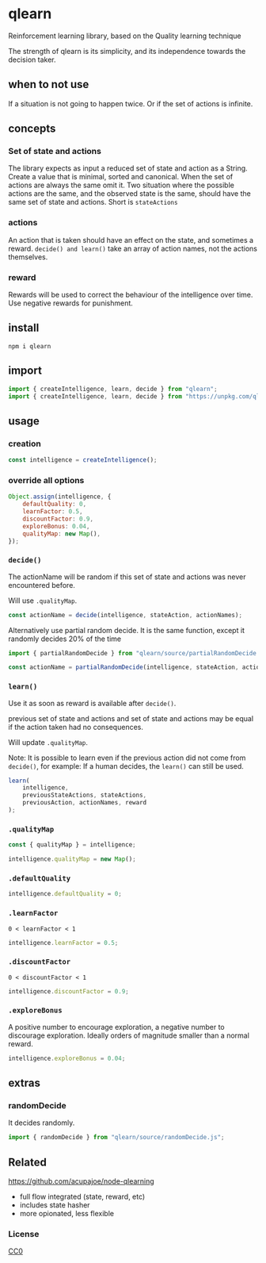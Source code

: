 # qlearn

Reinforcement learning library, based on the Quality learning technique

The strength of qlearn is its simplicity, and its independence towards the decision taker.

## when to not use

If a situation is not going to happen twice. Or if the set of actions is infinite.

## concepts

### Set of state and actions

The library expects as input a reduced set of state and action as a String. Create a value that is minimal, sorted and canonical. When the set of actions are always the same omit it. Two situation where the possible actions are the same, and the observed state is the same, should have the same set of state and actions. Short is `stateActions`

### actions

An action that is taken should have an effect on the state, and sometimes a reward. `decide() and learn()` take an array of action names, not the actions themselves.

### reward

Rewards will be used to correct the behaviour of the intelligence over time. Use negative rewards for punishment.


## install

```
npm i qlearn
```

## import

```js
import { createIntelligence, learn, decide } from "qlearn";
import { createIntelligence, learn, decide } from "https://unpkg.com/qlearn/source/qlearn.js";
```

## usage

### creation

```js
const intelligence = createIntelligence();
```

### override all options

```js
Object.assign(intelligence, {
    defaultQuality: 0,
    learnFactor: 0.5,
    discountFactor: 0.9,
    exploreBonus: 0.04,
    qualityMap: new Map(),
});
```

### `decide()`

The actionName will be random if this set of state and actions was never encountered before.

Will use `.qualityMap`.


```js
const actionName = decide(intelligence, stateAction, actionNames);
```

Alternatively use partial random decide. It is the same function, except it randomly decides 20% of the time

```js
import { partialRandomDecide } from "qlearn/source/partialRandomDecide.js";

const actionName = partialRandomDecide(intelligence, stateAction, actionNames);
```

### `learn()`

Use it as soon as reward is available after `decide()`.

previous set of state and actions and set of state and actions may be equal if the action taken had no consequences.

Will update `.qualityMap`.

Note: It is possible to learn even if the previous action did not come from `decide()`, for example: If a human decides, the `learn()` can still be used.

```js
learn(
    intelligence,
    previousStateActions, stateActions,
    previousAction, actionNames, reward
);
```

### `.qualityMap`

```js
const { qualityMap } = intelligence;
```

```js
intelligence.qualityMap = new Map();
```

### `.defaultQuality`

```js
intelligence.defaultQuality = 0;
```

### `.learnFactor`

`0 < learnFactor < 1 `

```js
intelligence.learnFactor = 0.5;
```

### `.discountFactor`


`0 < discountFactor < 1 `

```js
intelligence.discountFactor = 0.9;
```

### `.exploreBonus`

A positive number to encourage exploration, a negative number to discourage exploration.
Ideally orders of magnitude smaller than a normal reward.

```js
intelligence.exploreBonus = 0.04;
```

## extras

### randomDecide

It decides randomly.

```js
import { randomDecide } from "qlearn/source/randomDecide.js";
```


## Related

https://github.com/acupajoe/node-qlearning

 * full flow integrated (state, reward, etc)
 * includes state hasher
 * more opionated, less flexible

### License

[CC0](./license.txt)
